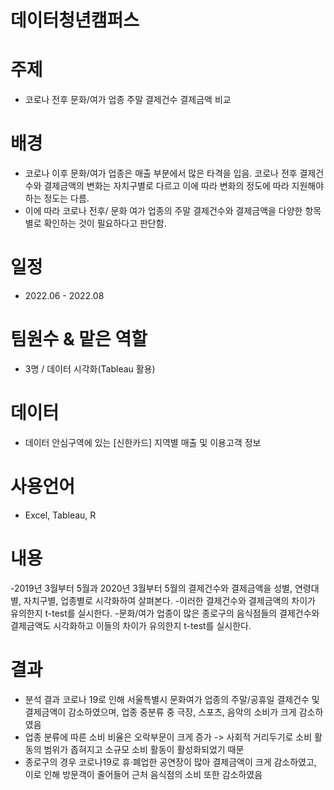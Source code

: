 # 데이터청년캠퍼스

# 주제
- 코로나 전후 문화/여가 업종 주말 결제건수 결제금액 비교

# 배경
- 코로나 이후 문화/여가 업종은 매출 부분에서 많은 타격을 입음. 코로나 전후 결제건수와 결제금액의 변화는 자치구별로 다르고 이에 따라 변화의 정도에 따라 지원해야 하는 정도는 다름.
- 이에 따라 코로나 전후/ 문화 여가 업종의 주말 결제건수와 결제금액을 다양한 항목별로 확인하는 것이 필요하다고 판단함.

# 일정
- 2022.06 - 2022.08

# 팀원수 & 맡은 역할
- 3명 / 데이터 시각화(Tableau 활용)  

# 데이터
- 데이터 안심구역에 있는 [신한카드] 지역별 매출 및 이용고객 정보

# 사용언어
- Excel, Tableau, R

# 내용
-2019년 3월부터 5월과 2020년 3월부터 5월의 결제건수와 결제금액을 성별, 연령대별, 자치구별, 업종별로 시각화하여 살펴본다.
-이러한 결제건수와 결제금액의 차이가 유의한지 t-test를 실시한다.
-문화/여가 업종이 많은 종로구의 음식점들의 결제건수와 결제금액도 시각화하고 이들의 차이가 유의한지 t-test를 실시한다.

# 결과
- 분석 결과 코로나 19로 인해 서울특별시 문화여가 업종의 주말/공휴일 결제건수 및 결제금액이 감소하였으며, 업종 중분류 중 극장, 스포츠, 음악의 소비가 크게 감소하였음
- 업종 분류에 따른 소비 비율은 오락부문이 크게 증가 -> 사회적 거리두기로 소비 활동의 범위가 좁혀지고 소규모 소비 활동이 활성화되었기 때문
- 종로구의 경우 코로나19로 휴·폐업한 공연장이 많아 결제금액이 크게 감소하였고, 이로 인해 방문객이 줄어들어 근처 음식점의 소비 또한 감소하였음




